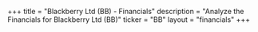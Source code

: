 +++
title = "Blackberry Ltd (BB) - Financials"
description = "Analyze the Financials for Blackberry Ltd (BB)"
ticker = "BB"
layout = "financials"
+++

